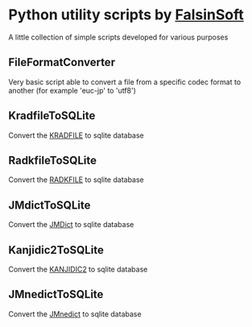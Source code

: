 Python utility scripts by [FalsinSoft](http://falsinsoft.blogspot.com)
=========

A little collection of simple scripts developed for various purposes

FileFormatConverter
---------
Very basic script able to convert a file from a specific codec format to another (for example 'euc-jp' to 'utf8')

KradfileToSQLite
---------
Convert the [KRADFILE](http://www.edrdg.org/krad/kradinf.html) to sqlite database

RadkfileToSQLite
---------
Convert the [RADKFILE](http://www.edrdg.org/krad/kradinf.html) to sqlite database

JMdictToSQLite
---------
Convert the [JMDict](https://www.edrdg.org/jmdict/j_jmdict.html) to sqlite database

Kanjidic2ToSQLite
---------
Convert the [KANJIDIC2](http://www.edrdg.org/wiki/index.php/KANJIDIC_Project) to sqlite database

JMnedictToSQLite
---------
Convert the [JMnedict](https://www.edrdg.org/enamdict/enamdict_doc.html) to sqlite database
